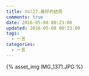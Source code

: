 ```yaml
---
title: Vol27.最好的结局
comments: true
date: 2016-05-08 00:23:00
updated: 2016-05-08 00:23:00
tags:
  - 一言
categories:
  - 一言
---
```


{% asset_img IMG_1371.JPG %}
